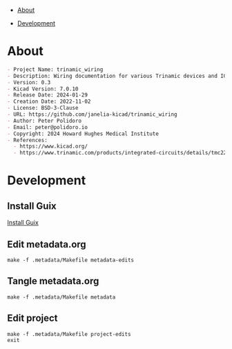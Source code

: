 - [About](#org903ee97)
- [Development](#org3c9a3be)

    <!-- This file is generated automatically from metadata -->
    <!-- File edits may be overwritten! -->


<a id="org903ee97"></a>

# About

```markdown
- Project Name: trinamic_wiring
- Description: Wiring documentation for various Trinamic devices and ICs.
- Version: 0.3
- Kicad Version: 7.0.10
- Release Date: 2024-01-29
- Creation Date: 2022-11-02
- License: BSD-3-Clause
- URL: https://github.com/janelia-kicad/trinamic_wiring
- Author: Peter Polidoro
- Email: peter@polidoro.io
- Copyright: 2024 Howard Hughes Medical Institute
- References:
  - https://www.kicad.org/
  - https://www.trinamic.com/products/integrated-circuits/details/tmc2209-la/
```


<a id="org3c9a3be"></a>

# Development


## Install Guix

[Install Guix](https://guix.gnu.org/manual/en/html_node/Binary-Installation.html)


## Edit metadata.org

    make -f .metadata/Makefile metadata-edits


## Tangle metadata.org

    make -f .metadata/Makefile metadata


## Edit project

    make -f .metadata/Makefile project-edits
    exit
